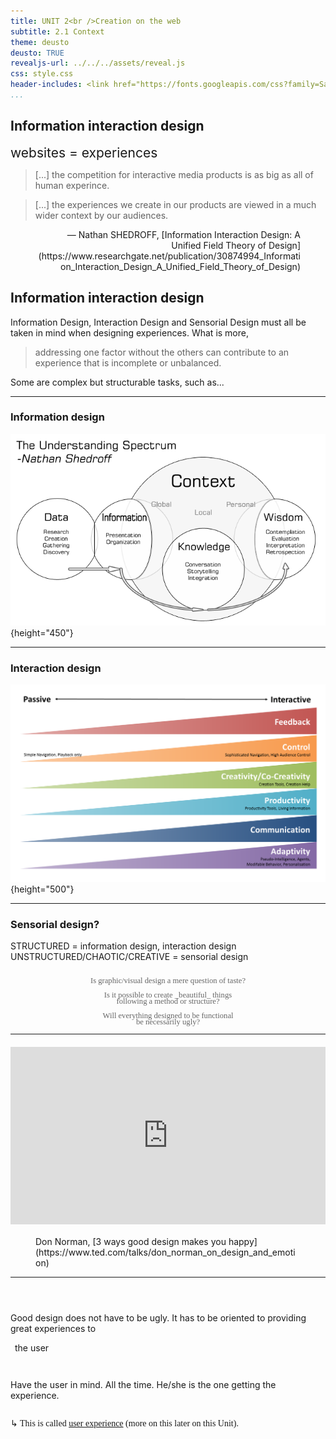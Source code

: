 ```yaml
---
title: UNIT 2<br />Creation on the web
subtitle: 2.1 Context
theme: deusto
deusto: TRUE
revealjs-url: ../../../assets/reveal.js
css: style.css
header-includes: <link href="https://fonts.googleapis.com/css?family=Satisfy" rel="stylesheet"> 
...
```



## Information interaction design

<div class="center" style="font-size:1.5em;">
websites = experiences
</div>

<blockquote class="fragment">
<p>[...] the competition for interactive media products is as big as all of human experince.</p>
</blockquote>

<blockquote class="fragment">
<p>[...] the experiences we create in our products are viewed in a much wider context by our audiences.</p>
</blockquote>

<figure style="text-align:right;" class="fragment small">
    <figcaption>&mdash; Nathan SHEDROFF, [Information Interaction Design: A Unified Field Theory of Design](https://www.researchgate.net/publication/30874994_Information_Interaction_Design_A_Unified_Field_Theory_of_Design)</figcaption>
</figure>

## Information interaction design

Information Design, Interaction Design and Sensorial Design must all be taken in mind when designing experiences. What is more,

>addressing one factor without the others can contribute to an experience that is incomplete or unbalanced.

Some are complex but structurable tasks, such as...

---

### Information design

![The Continuum of Understanding, also known as the [DIKW Pyramid](https://en.wikipedia.org/wiki/DIKW_Pyramid)](continuum.png){height="450"}

---

### Interaction design

![&nbsp;](continuum-of-interactivity.png){height="500"}

---

### Sensorial design?

<div class="center small">
STRUCTURED = information design, interaction design
UNSTRUCTURED/CHAOTIC/CREATIVE = sensorial design
</div>

<div style="color:#666;font-size:.9em;font-family:Satisfy, cursive;font-weight:200;text-align:center;line-height:.8em;">

<div class="fragment" style="margin-bottom:1em;margin-top:2em;">Is graphic/visual design a mere question of taste?</div>

<div class="fragment" style="margin-bottom:1em;">Is it possible to create _beautiful_ things<br/>following a method or structure?</div>

<div class="fragment">Will everything designed to be functional<br />be necessarily ugly?</div>

</div>

---


<div style="max-width:854px;margin:20px auto;"><div style="position:relative;height:0;padding-bottom:56.25%"><iframe src="https://embed.ted.com/talks/lang/en/don_norman_on_design_and_emotion" width="854" height="480" style="position:absolute;left:0;top:0;width:100%;height:100%" frameborder="0" scrolling="no" allowfullscreen></iframe></div></div>

<figure><figcaption>
Don Norman, [3 ways good design makes you happy](https://www.ted.com/talks/don_norman_on_design_and_emotion)
</figcaption></figure>

---

<div style="height:2em;">&nbsp;</div>

Good design does not have to be ugly. It has to be oriented to providing great experiences to <div class="fragment grow" style="display:inline-block;padding:0 .5em;">the user</div>

<div class="fragment center" style="padding:2em 0;">
Have <span class="highlighted">the user</span> in mind. All the time.  
He/she is the one getting the experience.
</div>

<div class="fragment smaller center" style="font-family:Satisfy, cursive;">
&rdsh; This is called <u>user experience</u> (more on this later on this Unit).
</div>

<!--
## Assignment 4

The objective of this assignment is to **design the structure of a website**. To accomplish this, each group must complete these task at least:

<div class="small">

1. Define a website project. The type of website to create, the context it will work on and the needs it will respond to are all issues to be addressed and specified.
2. Design the **website structure**.
3. Produce the **content** for the website, combining multimedia elements.
4. Graphically design the look and feel **of the home page** of the website, and present it using HTML and CSS.

</div>

## Assignment 4

Each group must [submit](https://alud.deusto.es/mod/assign/view.php?id=15857): 

- the **project in written format** (a PDF file), and 
- the HTML and CSS files for **the homepage** (compressed into a ZIP or RAR file).

<div class="center highlighted" style="margin-top:1em;">
DEADLINE: Sunday 25th March
</div>
-->